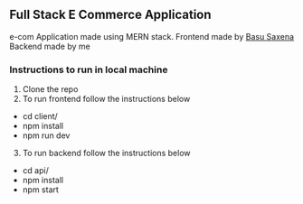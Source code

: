 ## Full Stack E Commerce Application
 e-com Application made using MERN stack.
 Frontend made by <a href="https://github.com/basu-saxena" target="_blank">Basu Saxena</a>
 Backend made by me 

### Instructions to run in local machine
  1. Clone the repo
 2. To run frontend follow the instructions below
 - cd client/
 -  npm install
 - npm run dev
 3. To run backend follow the instructions below
 - cd api/
 - npm install
 - npm start
